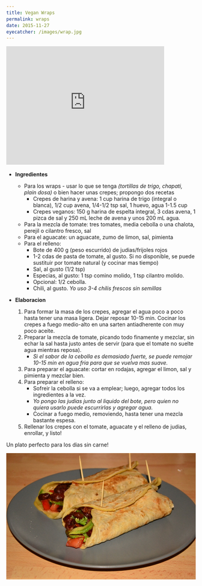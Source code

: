 ```yaml
---
title: Vegan Wraps
permalink: wraps
date: 2015-11-27
eyecatcher: /images/wrap.jpg
---
```


<iframe width="420" height="315" src="http://www.youtube.com/embed/s8VdRtZaoYw" frameborder="0"
allowfullscreen></iframe>

* **Ingredientes**
  * Para los wraps - usar lo que se tenga _(tortillas de trigo, chapati, plain dosa)_ o bien hacer unas crepes; propongo dos recetas
     - Crepes de harina y avena: 1 cup harina de trigo (integral o blanca), 1/2 cup avena, 1/4-1/2 tsp sal, 1 huevo, agua 1-1.5 cup
     - Crepes veganos: 150 g harina de espelta integral, 3 cdas avena, 1 pizca de sal y 250 mL leche de avena y unos 200 mL agua.
  * Para la mezcla de tomate: tres tomates, media cebolla o una chalota, perejil o cilantro fresco, sal
  * Para el aguacate: un aguacate, zumo de limon, sal, pimienta
  * Para el relleno:
     - Bote de 400 g (peso escurrido) de judias/frijoles rojos
     - 1-2 cdas de pasta de tomate, al gusto. Si no disponible, se puede sustituir por tomate natural (y cocinar mas tiempo)
     - Sal, al gusto (1/2 tsp)
     - Especias, al gusto: 1 tsp comino molido, 1 tsp cilantro molido.
     - Opcional: 1/2 cebolla. 
     - Chili, al gusto. _Yo uso 3-4 chilis frescos sin semillas_

* **Elaboracion**
  1. Para formar la masa de los crepes, agregar el agua poco a poco hasta tener una masa ligera. Dejar reposar 10-15 min. Cocinar los crepes a fuego medio-alto en una sarten antiadherente con muy poco aceite.
  2. Preparar la mezcla de tomate, picando todo finamente y mezclar, sin echar la sal hasta justo antes de servir (para que el tomate no suelte agua mientras reposa).
     - _Si el sabor de la cebolla es demasiado fuerte, se puede remojar 10-15 min en agua fria para que se vuelva mas suave._
  3. Para preparar el aguacate: cortar en rodajas, agregar el limon, sal y pimienta y mezclar bien. 
  4. Para preparar el relleno: 
     - Sofreir la cebolla si se va a emplear; luego, agregar todos los ingredientes a la vez. 
     - _Yo pongo las judias junto al liquido del bote, pero quien no quiera usarlo puede escurrirlas y agregar agua._
     - Cocinar a fuego medio, removiendo, hasta tener una mezcla bastante espesa.
  6. Rellenar los crepes con el tomate, aguacate y el relleno de judias, enrollar, y listo!

Un plato perfecto para los dias sin carne!



![VegetarianWrap](/images/wrap.jpg)
